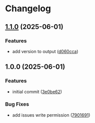 # Changelog

## [1.1.0](https://github.com/AuditeMarlow/go-modules-test/compare/v1.0.0...v1.1.0) (2025-06-01)


### Features

* add version to output ([d060cca](https://github.com/AuditeMarlow/go-modules-test/commit/d060cca82cdfd1130e086960d5bbb4d55827f5f7))

## 1.0.0 (2025-06-01)


### Features

* initial commit ([3e0be62](https://github.com/AuditeMarlow/go-modules-test/commit/3e0be62b4d759af8c63dd410644323e6ad18d82e))


### Bug Fixes

* add issues write permission ([7901691](https://github.com/AuditeMarlow/go-modules-test/commit/7901691a6b2ad033edf1c9cee3496e1df348a64c))

